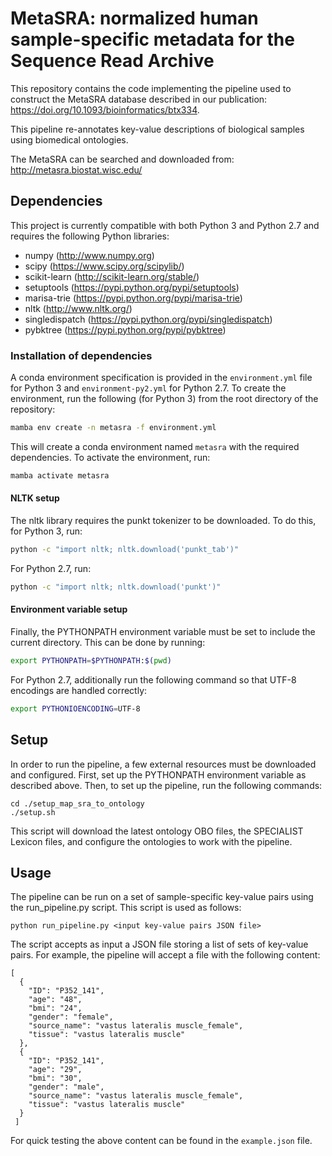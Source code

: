 # MetaSRA: normalized human sample-specific metadata for the Sequence Read Archive

This repository contains the code implementing the pipeline used to construct the MetaSRA database described in our publication: https://doi.org/10.1093/bioinformatics/btx334.

This pipeline re-annotates key-value descriptions of biological samples using biomedical ontologies.

The MetaSRA can be searched and downloaded from: http://metasra.biostat.wisc.edu/

## Dependencies

This project is currently compatible with both Python 3 and Python 2.7 and requires the following Python libraries:
- numpy (http://www.numpy.org)
- scipy (https://www.scipy.org/scipylib/)
- scikit-learn (http://scikit-learn.org/stable/)
- setuptools (https://pypi.python.org/pypi/setuptools)
- marisa-trie (https://pypi.python.org/pypi/marisa-trie)
- nltk (http://www.nltk.org/)
- singledispatch (https://pypi.python.org/pypi/singledispatch)
- pybktree (https://pypi.python.org/pypi/pybktree)

### Installation of dependencies

A conda environment specification is provided in the `environment.yml` file for Python 3 and `environment-py2.yml` for Python 2.7. To create the environment, run the following (for Python 3) from the root directory of the repository:

```bash
mamba env create -n metasra -f environment.yml
```
This will create a conda environment named `metasra` with the required dependencies.  To activate the environment, run:

```bash
mamba activate metasra
```

#### NLTK setup

The nltk library requires the punkt tokenizer to be downloaded.  To do this, for Python 3, run:

```bash
python -c "import nltk; nltk.download('punkt_tab')"
```

For Python 2.7, run:

```bash
python -c "import nltk; nltk.download('punkt')"
```

#### Environment variable setup

Finally, the PYTHONPATH environment variable must be set to include the current directory.  This can be done by running:

```bash
export PYTHONPATH=$PYTHONPATH:$(pwd)
```

For Python 2.7, additionally run the following command so that UTF-8 encodings are handled correctly:

```bash
export PYTHONIOENCODING=UTF-8
```


## Setup

In order to run the pipeline, a few external resources must be downloaded and configured.  First, set up the PYTHONPATH environment variable as described above.  Then, to set up the pipeline, run the following commands:
  
    cd ./setup_map_sra_to_ontology
    ./setup.sh

This script will download the latest ontology OBO files, the SPECIALIST Lexicon files, and configure the ontologies to work with the pipeline.

## Usage

The pipeline can be run on a set of sample-specific key-value pairs
using the run_pipeline.py script. This script is used as follows:

    python run_pipeline.py <input key-value pairs JSON file>

The script accepts as input a JSON file storing a list of sets of key-value pairs.
For example, the pipeline will accept a file with the following content:

    [
      {   
        "ID": "P352_141",
        "age": "48",
        "bmi": "24",
        "gender": "female",
        "source_name": "vastus lateralis muscle_female",
        "tissue": "vastus lateralis muscle"
      },
      {   
        "ID": "P352_141",
        "age": "29",
        "bmi": "30",
        "gender": "male",
        "source_name": "vastus lateralis muscle_female",
        "tissue": "vastus lateralis muscle"
      }
     ]

For quick testing the above content can be found in the `example.json` file.
